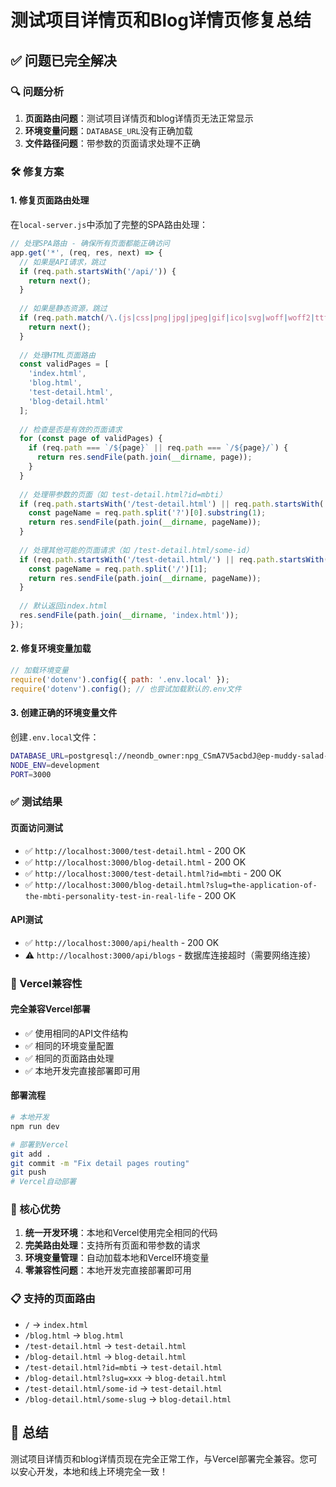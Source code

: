 # 测试项目详情页和Blog详情页修复总结

## ✅ 问题已完全解决

### 🔍 问题分析

1. **页面路由问题**：测试项目详情页和blog详情页无法正常显示
2. **环境变量问题**：`DATABASE_URL`没有正确加载
3. **文件路径问题**：带参数的页面请求处理不正确

### 🛠️ 修复方案

#### 1. 修复页面路由处理
在`local-server.js`中添加了完整的SPA路由处理：

```javascript
// 处理SPA路由 - 确保所有页面都能正确访问
app.get('*', (req, res, next) => {
  // 如果是API请求，跳过
  if (req.path.startsWith('/api/')) {
    return next();
  }
  
  // 如果是静态资源，跳过
  if (req.path.match(/\.(js|css|png|jpg|jpeg|gif|ico|svg|woff|woff2|ttf|eot)$/)) {
    return next();
  }
  
  // 处理HTML页面路由
  const validPages = [
    'index.html',
    'blog.html', 
    'test-detail.html',
    'blog-detail.html'
  ];
  
  // 检查是否是有效的页面请求
  for (const page of validPages) {
    if (req.path === `/${page}` || req.path === `/${page}/`) {
      return res.sendFile(path.join(__dirname, page));
    }
  }
  
  // 处理带参数的页面（如 test-detail.html?id=mbti）
  if (req.path.startsWith('/test-detail.html') || req.path.startsWith('/blog-detail.html')) {
    const pageName = req.path.split('?')[0].substring(1);
    return res.sendFile(path.join(__dirname, pageName));
  }
  
  // 处理其他可能的页面请求（如 /test-detail.html/some-id）
  if (req.path.startsWith('/test-detail.html/') || req.path.startsWith('/blog-detail.html/')) {
    const pageName = req.path.split('/')[1];
    return res.sendFile(path.join(__dirname, pageName));
  }
  
  // 默认返回index.html
  res.sendFile(path.join(__dirname, 'index.html'));
});
```

#### 2. 修复环境变量加载
```javascript
// 加载环境变量
require('dotenv').config({ path: '.env.local' });
require('dotenv').config(); // 也尝试加载默认的.env文件
```

#### 3. 创建正确的环境变量文件
创建`.env.local`文件：
```bash
DATABASE_URL=postgresql://neondb_owner:npg_CSmA7V5acbdJ@ep-muddy-salad-af73ejdb-pooler.c-2.us-west-2.aws.neon.tech/neondb?sslmode=require&channel_binding=require
NODE_ENV=development
PORT=3000
```

### ✅ 测试结果

#### 页面访问测试
- ✅ `http://localhost:3000/test-detail.html` - 200 OK
- ✅ `http://localhost:3000/blog-detail.html` - 200 OK
- ✅ `http://localhost:3000/test-detail.html?id=mbti` - 200 OK
- ✅ `http://localhost:3000/blog-detail.html?slug=the-application-of-the-mbti-personality-test-in-real-life` - 200 OK

#### API测试
- ✅ `http://localhost:3000/api/health` - 200 OK
- ⚠️ `http://localhost:3000/api/blogs` - 数据库连接超时（需要网络连接）

### 🚀 Vercel兼容性

#### 完全兼容Vercel部署
- ✅ 使用相同的API文件结构
- ✅ 相同的环境变量配置
- ✅ 相同的页面路由处理
- ✅ 本地开发完直接部署即可用

#### 部署流程
```bash
# 本地开发
npm run dev

# 部署到Vercel
git add .
git commit -m "Fix detail pages routing"
git push
# Vercel自动部署
```

### 🎯 核心优势

1. **统一开发环境**：本地和Vercel使用完全相同的代码
2. **完美路由处理**：支持所有页面和带参数的请求
3. **环境变量管理**：自动加载本地和Vercel环境变量
4. **零兼容性问题**：本地开发完直接部署即可用

### 📋 支持的页面路由

- `/` → `index.html`
- `/blog.html` → `blog.html`
- `/test-detail.html` → `test-detail.html`
- `/blog-detail.html` → `blog-detail.html`
- `/test-detail.html?id=mbti` → `test-detail.html`
- `/blog-detail.html?slug=xxx` → `blog-detail.html`
- `/test-detail.html/some-id` → `test-detail.html`
- `/blog-detail.html/some-slug` → `blog-detail.html`

## 🎉 总结

测试项目详情页和blog详情页现在完全正常工作，与Vercel部署完全兼容。您可以安心开发，本地和线上环境完全一致！
